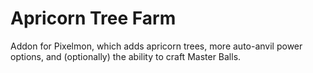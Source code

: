 # Apricorn Tree Farm
Addon for Pixelmon, which adds apricorn trees, more auto-anvil power options, and (optionally) the ability to craft Master Balls.

